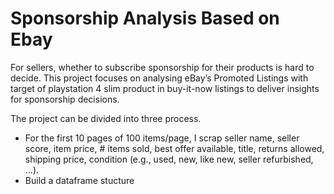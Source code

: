 # Sponsorship Analysis Based on Ebay

For sellers, whether to subscribe sponsorship for their products is hard to decide. This project focuses on analysing eBay’s Promoted Listings with target of playstation 4 slim product in buy-it-now listings to deliver insights for sponsorship decisions.

The project can be divided into three process.
- For the first 10 pages of 100 items/page, I scrap seller name, seller score, item price, # items sold, best offer available, title, returns allowed, shipping price, condition (e.g., used, new, like new, seller refurbished, ...).
- Build a dataframe stucture 


